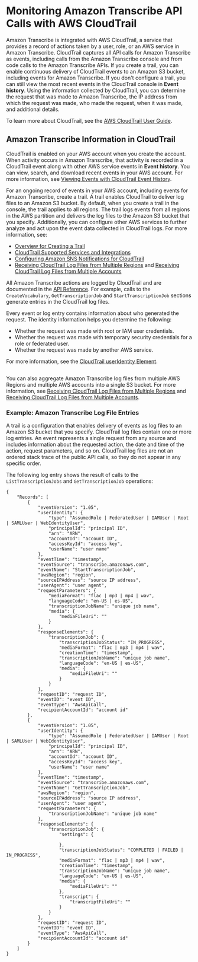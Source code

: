 # Monitoring Amazon Transcribe API Calls with AWS CloudTrail<a name="monitoring-transcribe-cloud-trail"></a>

Amazon Transcribe is integrated with AWS CloudTrail, a service that provides a record of actions taken by a user, role, or an AWS service in Amazon Transcribe\. CloudTrail captures all API calls for Amazon Transcribe as events, including calls from the Amazon Transcribe console and from code calls to the Amazon Transcribe APIs\. If you create a trail, you can enable continuous delivery of CloudTrail events to an Amazon S3 bucket, including events for Amazon Transcribe\. If you don't configure a trail, you can still view the most recent events in the CloudTrail console in **Event history**\. Using the information collected by CloudTrail, you can determine the request that was made to Amazon Transcribe, the IP address from which the request was made, who made the request, when it was made, and additional details\. 

To learn more about CloudTrail, see the [AWS CloudTrail User Guide](http://docs.aws.amazon.com/awscloudtrail/latest/userguide/)\.

## Amazon Transcribe Information in CloudTrail<a name="transcribe-info-in-cloudtrail"></a>

CloudTrail is enabled on your AWS account when you create the account\. When activity occurs in Amazon Transcribe, that activity is recorded in a CloudTrail event along with other AWS service events in **Event history**\. You can view, search, and download recent events in your AWS account\. For more information, see [Viewing Events with CloudTrail Event History](http://docs.aws.amazon.com/awscloudtrail/latest/userguide/view-cloudtrail-events.html)\. 

For an ongoing record of events in your AWS account, including events for Amazon Transcribe, create a trail\. A trail enables CloudTrail to deliver log files to an Amazon S3 bucket\. By default, when you create a trail in the console, the trail applies to all regions\. The trail logs events from all regions in the AWS partition and delivers the log files to the Amazon S3 bucket that you specify\. Additionally, you can configure other AWS services to further analyze and act upon the event data collected in CloudTrail logs\. For more information, see: 
+ [Overview for Creating a Trail](http://docs.aws.amazon.com/awscloudtrail/latest/userguide/cloudtrail-create-and-update-a-trail.html)
+ [CloudTrail Supported Services and Integrations](http://docs.aws.amazon.com/awscloudtrail/latest/userguide/cloudtrail-aws-service-specific-topics.html#cloudtrail-aws-service-specific-topics-integrations)
+ [Configuring Amazon SNS Notifications for CloudTrail](http://docs.aws.amazon.com/awscloudtrail/latest/userguide/getting_notifications_top_level.html)
+ [Receiving CloudTrail Log Files from Multiple Regions](http://docs.aws.amazon.com/awscloudtrail/latest/userguide/receive-cloudtrail-log-files-from-multiple-regions.html) and [Receiving CloudTrail Log Files from Multiple Accounts](http://docs.aws.amazon.com/awscloudtrail/latest/userguide/cloudtrail-receive-logs-from-multiple-accounts.html)

All Amazon Transcribe actions are logged by CloudTrail and are documented in the [API Reference](API_Reference.md)\. For example, calls to the `CreateVocabulary`, `GetTranscriptionJob` and `StartTranscriptionJob` sections generate entries in the CloudTrail log files\. 

Every event or log entry contains information about who generated the request\. The identity information helps you determine the following: 
+ Whether the request was made with root or IAM user credentials\.
+ Whether the request was made with temporary security credentials for a role or federated user\.
+ Whether the request was made by another AWS service\.

For more information, see the [CloudTrail userIdentity Element](http://docs.aws.amazon.com/awscloudtrail/latest/userguide/cloudtrail-event-reference-user-identity.html)\.

## <a name="aws-transcribe-info-in-cloudtrail"></a>

You can also aggregate Amazon Transcribe log files from multiple AWS Regions and multiple AWS accounts into a single S3 bucket\. For more information, see [Receiving CloudTrail Log Files from Multiple Regions](http://docs.aws.amazon.com/awscloudtrail/latest/userguide/receive-cloudtrail-log-files-from-multiple-regions.html) and [Receiving CloudTrail Log Files from Multiple Accounts](http://docs.aws.amazon.com/awscloudtrail/latest/userguide/cloudtrail-receive-logs-from-multiple-accounts.html)\. 

### Example: Amazon Transcribe Log File Entries<a name="cloud-trail-log-entry"></a>

A trail is a configuration that enables delivery of events as log files to an Amazon S3 bucket that you specify\. CloudTrail log files contain one or more log entries\. An event represents a single request from any source and includes information about the requested action, the date and time of the action, request parameters, and so on\. CloudTrail log files are not an ordered stack trace of the public API calls, so they do not appear in any specific order\. 

The following log entry shows the result of calls to the `ListTranscriptionJobs` and `GetTranscriptionJob` operations:

```
{
    "Records": [
        {
            "eventVersion": "1.05",
            "userIdentity": {
                "type": "AssumedRole | FederatedUser | IAMUser | Root | SAMLUser | WebIdentityUser",
                "principalId": "principal ID",
                "arn": "ARN",
                "accountId": "account ID",
                "accessKeyId": "access key",
                "userName": "user name"
            },
            "eventTime": "timestamp",
            "eventSource": "transcribe.amazonaws.com",
            "eventName": "StartTranscriptionJob",
            "awsRegion": "region",
            "sourceIPAddress": "source IP address",
            "userAgent": "user agent",
            "requestParameters": {
                "mediaFormat": "flac | mp3 | mp4 | wav",
                "languageCode": "en-US | es-US",
                "transcriptionJobName": "unique job name",
                "media": {
                    "mediaFileUri": ""
                }
            },
            "responseElements": {
                "transcriptionJob": {
                    "transcriptionJobStatus": "IN_PROGRESS",
                    "mediaFormat": "flac | mp3 | mp4 | wav",
                    "creationTime": "timestamp",
                    "transcriptionJobName": "unique job name",
                    "languageCode": "en-US | es-US",
                    "media": {
                        "mediaFileUri": ""
                    }
                }
            },
            "requestID": "request ID",
            "eventID": "event ID",
            "eventType": "AwsApiCall",
            "recipientAccountId": "account id"
        },
        {
            "eventVersion": "1.05",
            "userIdentity": {
                "type": "AssumedRole | FederatedUser | IAMUser | Root | SAMLUser | WebIdentityUser",
                "principalId": "principal ID",
                "arn": "ARN",
                "accountId": "account ID",
                "accessKeyId": "access key",
                "userName": "user name"
            },
            "eventTime": "timestamp",
            "eventSource": "transcribe.amazonaws.com",
            "eventName": "GetTranscriptionJob",
            "awsRegion": "region",
            "sourceIPAddress": "source IP address",
            "userAgent": "user agent",
            "requestParameters": {
                "transcriptionJobName": "unique job name"
            },
            "responseElements": {
                "transcriptionJob": {
                    "settings": {
                        
                    },
                    "transcriptionJobStatus": "COMPLETED | FAILED | IN_PROGRESS",
                    "mediaFormat": "flac | mp3 | mp4 | wav",
                    "creationTime": "timestamp",
                    "transcriptionJobName": "unique job name",
                    "languageCode": "en-US | es-US",
                    "media": {
                        "mediaFileUri": ""
                    },
                    "transcript": {
                        "transcriptFileUri": ""
                    }
                }
            },
            "requestID": "request ID",
            "eventID": "event ID",
            "eventType": "AwsApiCall",
            "recipientAccountId": "account id"
        }        
    ]
}
```